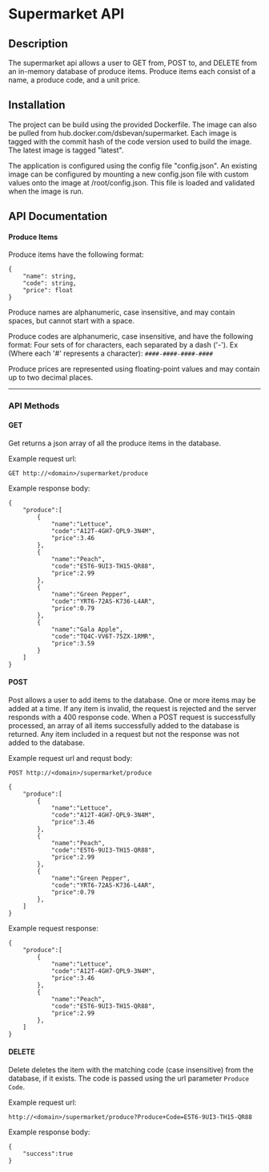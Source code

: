 # Supermarket API

## Description
The supermarket api allows a user to GET from, POST to, and DELETE from an in-memory database of produce items. Produce items each consist of a name, a produce code, and a unit price.

## Installation
The project can be build using the provided Dockerfile. The image can also be pulled from hub.docker.com/dsbevan/supermarket. Each image is tagged with the commit hash of the code version used to build the image. The latest image is tagged "latest".

The application is configured using the config file "config.json". An existing image can be configured by mounting a new config.json file with custom values onto the image at /root/config.json.  This file is loaded and validated when the image is run.

## API Documentation
#### Produce Items
Produce items have the following format:
```
{
    "name": string,
    "code": string,
    "price": float
}
```

Produce names are alphanumeric, case insensitive, and may contain spaces, but cannot start with a space.

Produce codes are alphanumeric, case insensitive, and have the following format: Four sets of for characters, each separated by a dash ('-'). Ex (Where each '#' represents a character):
`####-####-####-####`

Produce prices are represented using floating-point values and may contain up to two decimal places.

***
### API Methods

#### GET
Get returns a json array of all the produce items in the database.

Example request url:
```
GET http://<domain>/supermarket/produce
```

Example response body:
```
{
    "produce":[
        {
            "name":"Lettuce",
            "code":"A12T-4GH7-QPL9-3N4M",
            "price":3.46
        },
        {
            "name":"Peach",
            "code":"E5T6-9UI3-TH15-QR88",
            "price":2.99
        },
        {
            "name":"Green Pepper",
            "code":"YRT6-72AS-K736-L4AR",
            "price":0.79
        },
        {
            "name":"Gala Apple",
            "code":"TQ4C-VV6T-75ZX-1RMR",
            "price":3.59
        }
    ]
}
```

#### POST
Post allows a user to add items to the database. One or more items may be added at a time. If any item is invalid, the request is rejected and the server responds with a 400 response code. When a POST request is successfully processed, an array of all items successfully added to the database is returned. Any item included in a request but not the response was not added to the database.

Example request url and requst body:
```
POST http://<domain>/supermarket/produce

{
    "produce":[
        {
            "name":"Lettuce",
            "code":"A12T-4GH7-QPL9-3N4M",
            "price":3.46
        },
        {
            "name":"Peach",
            "code":"E5T6-9UI3-TH15-QR88",
            "price":2.99
        },
        {
            "name":"Green Pepper",
            "code":"YRT6-72AS-K736-L4AR",
            "price":0.79
        },
    ]
}
```

Example request response:
```
{
    "produce":[
        {
            "name":"Lettuce",
            "code":"A12T-4GH7-QPL9-3N4M",
            "price":3.46
        },
        {
            "name":"Peach",
            "code":"E5T6-9UI3-TH15-QR88",
            "price":2.99
        },
    ]
}
```
 
#### DELETE
Delete deletes the item with the matching code (case insensitive) from the database, if it exists. The code is passed using the url parameter `Produce Code`.

Example request url:
```
http://<domain>/supermarket/produce?Produce+Code=E5T6-9UI3-TH15-QR88
```

Example response body:
```
{
    "success":true
}
```

